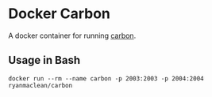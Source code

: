 # Docker Carbon

A docker container for running [carbon](https://github.com/graphite-project/carbon).


## Usage in Bash

` docker run --rm --name carbon -p 2003:2003 -p 2004:2004 ryanmaclean/carbon `
